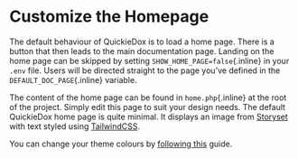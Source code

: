 # Customize the Homepage

The default behaviour of QuickieDox is to load a home page. There is a button that then leads to the main documentation page. Landing on the home page can be skipped by setting `SHOW_HOME_PAGE=false`{.inline} in your `.env` file. Users will be directed straight to the page you’ve defined in the `DEFAULT_DOC_PAGE`{.inline} variable. 

The content of the home page can be found in `home.php`{.inline} at the root of the project. Simply edit this page to suit your design needs. The default QuickieDox home page is quite minimal. It displays an image from [Storyset](https://storyset.com) with text styled using [TailwindCSS](https://tailwindcss.com). 

You can change your theme colours by [following this](customize-tailwind) guide.